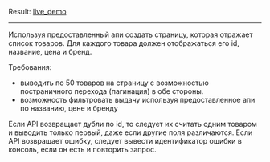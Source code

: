 Result: [live_demo](https://kaa88.github.io/test_valantis/)

-----
Используя предоставленный апи создать страницу, которая отражает список товаров. Для каждого товара должен отображаться его id, название, цена и бренд.

Требования:

- выводить по 50 товаров на страницу с возможностью постраничного перехода (пагинация) в обе стороны.
- возможность фильтровать выдачу используя предоставленное апи по названию, цене и бренду

Если API возвращает дубли по id, то следует их считать одним товаром и выводить только первый, даже если другие поля различаются.
Если API возвращает ошибку, следует вывести идентификатор ошибки в консоль, если он есть и повторить запрос.
